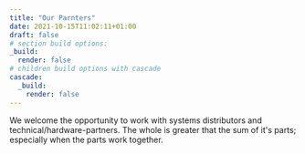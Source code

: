 ```yaml
---
title: "Our Parnters"
date: 2021-10-15T11:02:11+01:00
draft: false
# section build options:
_build:
  render: false
# children build options with cascade
cascade:
  _build:
    render: false
---
```


We welcome the opportunity to work with systems distributors and technical/hardware-partners.
The whole is greater that the sum of it's parts; especially when the parts work together.